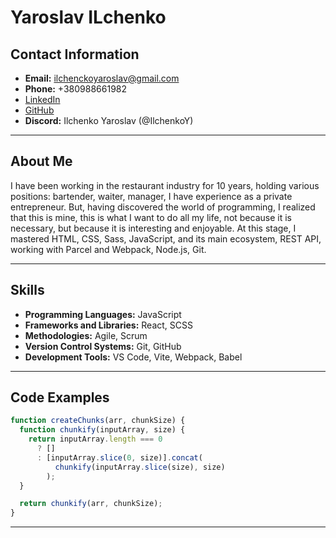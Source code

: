 # Yaroslav ILchenko

## Contact Information

- **Email:** ilchenckoyaroslav@gmail.com
- **Phone:** +380988661982
- [LinkedIn](https://www.linkedin.com/in/yaroslav-ilchencko-a24903223/)
- [GitHub](https://github.com/IlchenkoY)
- **Discord:** Ilchenko Yaroslav (@IlchenkoY)

---

## About Me

I have been working in the restaurant industry for 10 years, holding various positions: bartender, waiter, manager, I have experience as a private entrepreneur. But, having discovered the world of programming, I realized that this is mine, this is what I want to do all my life, not because it is necessary, but because it is interesting and enjoyable. At this stage, I mastered HTML, CSS, Sass, JavaScript, and its main ecosystem, REST API, working with Parcel and Webpack, Node.js, Git.

---

## Skills

- **Programming Languages:** JavaScript
- **Frameworks and Libraries:** React, SCSS
- **Methodologies:** Agile, Scrum
- **Version Control Systems:** Git, GitHub
- **Development Tools:** VS Code, Vite, Webpack, Babel

---

## Code Examples

```javascript
function createChunks(arr, chunkSize) {
  function chunkify(inputArray, size) {
    return inputArray.length === 0
      ? []
      : [inputArray.slice(0, size)].concat(
          chunkify(inputArray.slice(size), size)
        );
  }

  return chunkify(arr, chunkSize);
}
```

---
